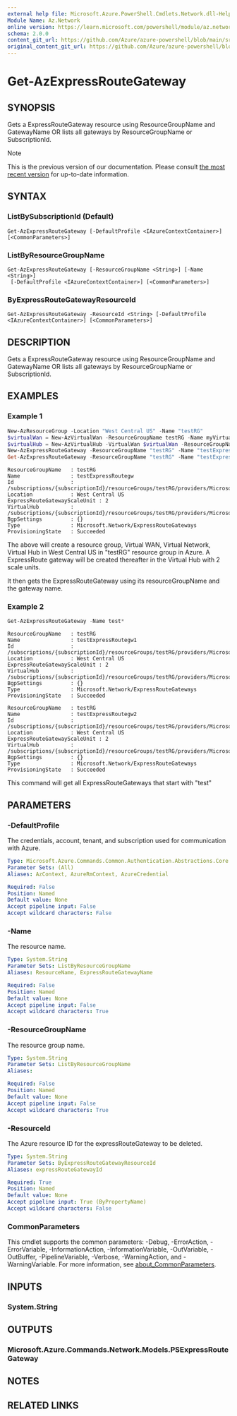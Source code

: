 ```yaml
---
external help file: Microsoft.Azure.PowerShell.Cmdlets.Network.dll-Help.xml
Module Name: Az.Network
online version: https://learn.microsoft.com/powershell/module/az.network/get-azexpressroutegateway
schema: 2.0.0
content_git_url: https://github.com/Azure/azure-powershell/blob/main/src/Network/Network/help/Get-AzExpressRouteGateway.md
original_content_git_url: https://github.com/Azure/azure-powershell/blob/main/src/Network/Network/help/Get-AzExpressRouteGateway.md
---
```


# Get-AzExpressRouteGateway

## SYNOPSIS
Gets a ExpressRouteGateway resource using ResourceGroupName and GatewayName OR lists all gateways by ResourceGroupName or SubscriptionId.

> [!NOTE]
>This is the previous version of our documentation. Please consult [the most recent version](/powershell/module/az.network/get-azexpressroutegateway) for up-to-date information.

## SYNTAX

### ListBySubscriptionId (Default)
```
Get-AzExpressRouteGateway [-DefaultProfile <IAzureContextContainer>] [<CommonParameters>]
```

### ListByResourceGroupName
```
Get-AzExpressRouteGateway [-ResourceGroupName <String>] [-Name <String>]
 [-DefaultProfile <IAzureContextContainer>] [<CommonParameters>]
```

### ByExpressRouteGatewayResourceId
```
Get-AzExpressRouteGateway -ResourceId <String> [-DefaultProfile <IAzureContextContainer>] [<CommonParameters>]
```

## DESCRIPTION
Gets a ExpressRouteGateway resource using ResourceGroupName and GatewayName OR lists all gateways by ResourceGroupName or SubscriptionId.

## EXAMPLES

### Example 1

```powershell
New-AzResourceGroup -Location "West Central US" -Name "testRG"
$virtualWan = New-AzVirtualWan -ResourceGroupName testRG -Name myVirtualWAN -Location "West Central US"
$virtualHub = New-AzVirtualHub -VirtualWan $virtualWan -ResourceGroupName "testRG" -Name "westushub" -AddressPrefix "10.0.0.1/24"
New-AzExpressRouteGateway -ResourceGroupName "testRG" -Name "testExpressRoutegw" -VirtualHubId $virtualHub.Id -MinScaleUnits 2
Get-AzExpressRouteGateway -ResourceGroupName "testRG" -Name "testExpressRoutegw"
```

```output
ResourceGroupName   : testRG
Name                : testExpressRoutegw
Id                  : /subscriptions/{subscriptionId}/resourceGroups/testRG/providers/Microsoft.Network/ExpressRouteGateways/testExpressRoutegw
Location            : West Central US
ExpressRouteGatewayScaleUnit : 2
VirtualHub          : /subscriptions/{subscriptionId}/resourceGroups/testRG/providers/Microsoft.Network/virtualHubs/westushub
BgpSettings         : {}
Type                : Microsoft.Network/ExpressRouteGateways
ProvisioningState   : Succeeded
```

The above will create a resource group, Virtual WAN, Virtual Network, Virtual Hub in West Central US in "testRG" resource group in Azure.
A ExpressRoute gateway will be created thereafter in the Virtual Hub with 2 scale units.

It then gets the ExpressRouteGateway using its resourceGroupName and the gateway name.

### Example 2

```powershell
Get-AzExpressRouteGateway -Name test*
```

```output
ResourceGroupName   : testRG
Name                : testExpressRoutegw1
Id                  : /subscriptions/{subscriptionId}/resourceGroups/testRG/providers/Microsoft.Network/ExpressRouteGateways/testExpressRoutegw1
Location            : West Central US
ExpressRouteGatewayScaleUnit : 2
VirtualHub          : /subscriptions/{subscriptionId}/resourceGroups/testRG/providers/Microsoft.Network/virtualHubs/westushub
BgpSettings         : {}
Type                : Microsoft.Network/ExpressRouteGateways
ProvisioningState   : Succeeded

ResourceGroupName   : testRG
Name                : testExpressRoutegw2
Id                  : /subscriptions/{subscriptionId}/resourceGroups/testRG/providers/Microsoft.Network/ExpressRouteGateways/testExpressRoutegw2
Location            : West Central US
ExpressRouteGatewayScaleUnit : 2
VirtualHub          : /subscriptions/{subscriptionId}/resourceGroups/testRG/providers/Microsoft.Network/virtualHubs/westushub
BgpSettings         : {}
Type                : Microsoft.Network/ExpressRouteGateways
ProvisioningState   : Succeeded
```

This command will get all ExpressRouteGateways that start with "test"

## PARAMETERS

### -DefaultProfile
The credentials, account, tenant, and subscription used for communication with Azure.

```yaml
Type: Microsoft.Azure.Commands.Common.Authentication.Abstractions.Core.IAzureContextContainer
Parameter Sets: (All)
Aliases: AzContext, AzureRmContext, AzureCredential

Required: False
Position: Named
Default value: None
Accept pipeline input: False
Accept wildcard characters: False
```

### -Name
The resource name.

```yaml
Type: System.String
Parameter Sets: ListByResourceGroupName
Aliases: ResourceName, ExpressRouteGatewayName

Required: False
Position: Named
Default value: None
Accept pipeline input: False
Accept wildcard characters: True
```

### -ResourceGroupName
The resource group name.

```yaml
Type: System.String
Parameter Sets: ListByResourceGroupName
Aliases:

Required: False
Position: Named
Default value: None
Accept pipeline input: False
Accept wildcard characters: True
```

### -ResourceId
The Azure resource ID for the expressRouteGateway to be deleted.

```yaml
Type: System.String
Parameter Sets: ByExpressRouteGatewayResourceId
Aliases: expressRouteGatewayId

Required: True
Position: Named
Default value: None
Accept pipeline input: True (ByPropertyName)
Accept wildcard characters: False
```

### CommonParameters
This cmdlet supports the common parameters: -Debug, -ErrorAction, -ErrorVariable, -InformationAction, -InformationVariable, -OutVariable, -OutBuffer, -PipelineVariable, -Verbose, -WarningAction, and -WarningVariable. For more information, see [about_CommonParameters](http://go.microsoft.com/fwlink/?LinkID=113216).

## INPUTS

### System.String

## OUTPUTS

### Microsoft.Azure.Commands.Network.Models.PSExpressRouteGateway

## NOTES

## RELATED LINKS

